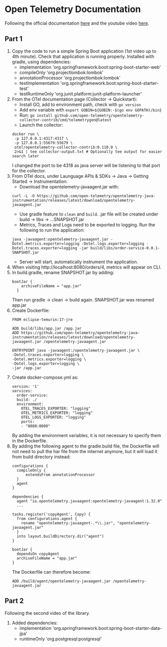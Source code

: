 # Open Telemetry Documentation

Following the official documentation [here](https://opentelemetry.io/docs/collector/quick-start/#:~:text=Launch%20the%20Collector%3A%20docker%20run%20%20-p%20127.0.0.1%3A4317%3A4317,%23%20Optionally%20tee%20output%20for%20easier%20search%20later) and the youtube video [here](https://www.youtube.com/watch?v=H9bAMRmaaxk&list=LL&index=1&t=390s).

## Part 1

1. Copy the code to run a simple Spring Boot application (1st video up to 4th minute). Check that application is running properly. Installed with gradle, using dependencies:
   - implementation 'org.springframework.boot:spring-boot-starter-web'
   - compileOnly 'org.projectlombok:lombok'
   - annotationProcessor 'org.projectlombok:lombok'
   - testImplementation 'org.springframework.boot:spring-boot-starter-test'
   - testRuntimeOnly 'org.junit.platform:junit-platform-launcher'
2. From the OTel documentation page (Collector -> Quickstart):
    - Install GO, add to environment path, check with `go version`
    - Add env variable with `export GOBIN=${GOBIN:-$(go env GOPATH)/bin}`
    - Run: `go install github.com/open-telemetry/opentelemetry-collector-contrib/cmd/telemetrygen@latest`
    - Launch the collector: 
   ```
   docker run \
    -p 127.0.0.1:4317:4317 \
    -p 127.0.0.1:55679:55679 \
    otel/opentelemetry-collector-contrib:0.110.0 \
    2>&1 | tee collector-output.txt # Optionally tee output for easier search later
    ```
   I changed the port to be 4318 as java server will be listening to that port for the collector.
3. From OTel docs, under Launguage APIs & SDKs -> Java -> Getting Started -> Instrumentation: 
    - Download the opentelemetry-javaagent.jar with: 
   ```
   curl -L -O https://github.com/open-telemetry/opentelemetry-java-instrumentation/releases/latest/download/opentelemetry-javaagent.jar
   ```
   - Use gradle feature to `clean` and `build`. .jar file will be created under build -> libs -> ...SNAPSHOT.jar
   - Metrics, Traces and Logs need to be exported to logging. Run the following to run the application:
   ```
   java -javaagent:opentelemetry-javaagent.jar -Dotel.metrics.exporter=logging -Dotel.logs.exporter=logging -Dotel.traces.exporter=logging -jar build/libs/order-service-0.0.1-SNAPSHOT.jar
    ```
   - Server will start, automatically instrument the application.
4. When visiting http://localhost:8080/orders/4, metrics will appear on CLI.
5. In build.gradle, rename SNAPSHOT.jar by adding:
   ```
   bootJar {
       archiveFileName = "app.jar"
     }
   ```
   Then run gradle -> clean -> build again. SNAPSHOT.jar was renamed app.jar
6. Create Dockerfile:
   ```
   FROM eclipse-temurin:17-jre
   
   ADD build/libs/app.jar /app.jar
   ADD https://github.com/open-telemetry/opentelemetry-java-instrumentation/releases/latest/download/opentelemetry-javaagent.jar /opentelemetry-javaagent.jar
   
   ENTRYPOINT java -javaagent:/opentelemetry-javaagent.jar \
   -Dotel.traces.exporter=logging \
   -Dotel.metrics.exporter=logging \
   -Dotel.logs.exporter=logging \
   -jar /app.jar
   ```
7. Create docker-compose.yml as:
   ```
   version: '1'
   services:
     order-service:
     build: ./
     environment:
       OTEL_TRACES_EXPORTER: "logging"
       OTEL_METRICS_EXPORTER: "logging"
       OTEL_LOGS_EXPORTER: "logging"
       ports:
       - "8080:8080"
   ```
   By adding the environment variables, it is not necessary to specify them in the Dockerfile.
8. By adding the following agent to the gradle.build file, the Dockerfile will not need to pull the har file from the internet anymore, but it will load it from build directory instead:
   ```
   configurations {
     compileOnly {
         extendsFrom annotationProcessor
     }
     agent
   } 
   ```
   ```
   dependencies {
     agent "io.opentelemetry.javaagent:opentelemetry-javaagent:1.32.0"
     ...
   ```
   ```
   tasks.register('copyAgent', Copy) {
     from configurations.agent {
       rename "opentelemetry-javaagent-.*\\.jar", "opentelemetry-javaagent.jar"
     }
     into layout.buildDirectory.dir("agent")
   }
   ```
   ```
   bootJar {
     dependsOn copyAgent 
     archiveFileName = "app.jar"
   }
   ```
   The Dockerfile can therefore become: 
   ```
   ADD /build/agent/opentelemetry-javaagent.jar /opentelemetry-javaagent.jar
   ```
   
## Part 2

Following the second video of the library.

1. Added dependencies: 
   - implementation 'org.springframework.boot:spring-boot-starter-data-jpa'
   - runtimeOnly 'org.postgresql:postgresql'

